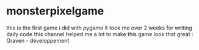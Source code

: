 # monsterpixelgame
this is the first game i did with pygame 
it took me over 2 weeks for writing daily code 
this channel helped me a lot to make this game look that great : Graven - développement
